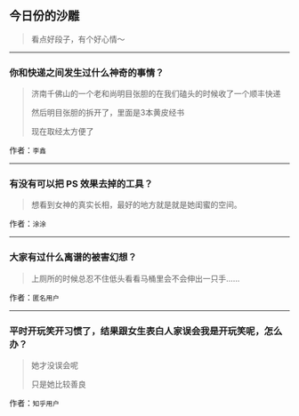 ## 今日份的沙雕

> 看点好段子，有个好心情～


 
---

### 你和快递之间发生过什么神奇的事情？

> 济南千佛山的一个老和尚明目张胆的在我们磕头的时候收了一个顺丰快递
> 
> 然后明目张胆的拆开了，里面是3本黄皮经书
> 
> 现在取经太方便了


作者：`李鑫`

---

### 有没有可以把 PS 效果去掉的工具？

> 想看到女神的真实长相，最好的地方就是就是她闺蜜的空间。


作者：`涂涂`

---

### 大家有过什么离谱的被害幻想？

> 上厕所的时候总忍不住低头看看马桶里会不会伸出一只手……


作者：`匿名用户`

---

### 平时开玩笑开习惯了，结果跟女生表白人家误会我是开玩笑呢，怎么办？

> 她才没误会呢
> 
> 只是她比较善良


作者：`知乎用户`
